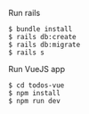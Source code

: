 Run rails

```
$ bundle install
$ rails db:create
$ rails db:migrate
$ rails s
```

Run VueJS app

```
$ cd todos-vue
$ npm install
$ npm run dev
```
